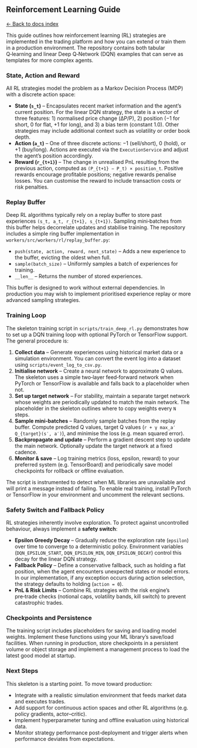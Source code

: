 ## Reinforcement Learning Guide

[← Back to docs index](./_index.md)

This guide outlines how reinforcement learning (RL) strategies are implemented in the trading platform and how you can extend or train them in a production environment.  The repository contains both tabular Q‑learning and linear Deep Q‑Network (DQN) examples that can serve as templates for more complex agents.

### State, Action and Reward

All RL strategies model the problem as a Markov Decision Process (MDP) with a discrete action space:

* **State (`s_t`)** – Encapsulates recent market information and the agent’s current position.  For the linear DQN strategy, the state is a vector of three features: 1) normalised price change (ΔP/P), 2) position (−1 for short, 0 for flat, +1 for long), and 3) a bias term (constant 1.0).  Other strategies may include additional context such as volatility or order book depth.
* **Action (`a_t`)** – One of three discrete actions: −1 (sell/short), 0 (hold), or +1 (buy/long).  Actions are executed via the `ExecutionService` and adjust the agent’s position accordingly.
* **Reward (`r_{t+1}`)** – The change in unrealised PnL resulting from the previous action, computed as `(P_{t+1} − P_t) × position_t`.  Positive rewards encourage profitable positions; negative rewards penalise losses.  You can customise the reward to include transaction costs or risk penalties.

### Replay Buffer

Deep RL algorithms typically rely on a replay buffer to store past experiences `(s_t, a_t, r_{t+1}, s_{t+1})`.  Sampling mini‑batches from this buffer helps decorrelate updates and stabilise training.  The repository includes a simple ring buffer implementation in `workers/src/workers/rl/replay_buffer.py`:

* `push(state, action, reward, next_state)` – Adds a new experience to the buffer, evicting the oldest when full.
* `sample(batch_size)` – Uniformly samples a batch of experiences for training.
* `__len__` – Returns the number of stored experiences.

This buffer is designed to work without external dependencies.  In production you may wish to implement prioritised experience replay or more advanced sampling strategies.

### Training Loop

The skeleton training script in `scripts/train_deep_rl.py` demonstrates how to set up a DQN training loop with optional PyTorch or TensorFlow support.  The general procedure is:

1. **Collect data** – Generate experiences using historical market data or a simulation environment.  You can convert the event log into a dataset using `scripts/event_log_to_csv.py`.
2. **Initialise network** – Create a neural network to approximate Q values.  The skeleton uses a simple two‑layer feed‑forward network when PyTorch or TensorFlow is available and falls back to a placeholder when not.
3. **Set up target network** – For stability, maintain a separate target network whose weights are periodically updated to match the main network.  The placeholder in the skeleton outlines where to copy weights every `N` steps.
4. **Sample mini‑batches** – Randomly sample batches from the replay buffer.  Compute predicted Q values, target Q values (`r + γ max_a′ Q_{target}(s′, a′)`), and minimise the loss (e.g. mean squared error).
5. **Backpropagate and update** – Perform a gradient descent step to update the main network.  Optionally update the target network at a fixed cadence.
6. **Monitor & save** – Log training metrics (loss, epsilon, reward) to your preferred system (e.g. TensorBoard) and periodically save model checkpoints for rollback or offline evaluation.

The script is instrumented to detect when ML libraries are unavailable and will print a message instead of failing.  To enable real training, install PyTorch or TensorFlow in your environment and uncomment the relevant sections.

### Safety Switch and Fallback Policy

RL strategies inherently involve exploration.  To protect against uncontrolled behaviour, always implement a **safety switch**:

* **Epsilon Greedy Decay** – Gradually reduce the exploration rate (`epsilon`) over time to converge to a deterministic policy.  Environment variables (`DQN_EPSILON_START`, `DQN_EPSILON_MIN`, `DQN_EPSILON_DECAY`) control this decay for the linear DQN strategy.
* **Fallback Policy** – Define a conservative fallback, such as holding a flat position, when the agent encounters unexpected states or model errors.  In our implementation, if any exception occurs during action selection, the strategy defaults to holding (`action = 0`).
* **PnL & Risk Limits** – Combine RL strategies with the risk engine’s pre‑trade checks (notional caps, volatility bands, kill switch) to prevent catastrophic trades.

### Checkpoints and Persistence

The training script includes placeholders for saving and loading model weights.  Implement these functions using your ML library’s save/load facilities.  When running in production, store checkpoints in a persistent volume or object storage and implement a management process to load the latest good model at startup.

### Next Steps

This skeleton is a starting point.  To move toward production:

* Integrate with a realistic simulation environment that feeds market data and executes trades.
* Add support for continuous action spaces and other RL algorithms (e.g. policy gradients, actor–critic).
* Implement hyperparameter tuning and offline evaluation using historical data.
* Monitor strategy performance post‑deployment and trigger alerts when performance deviates from expectations.